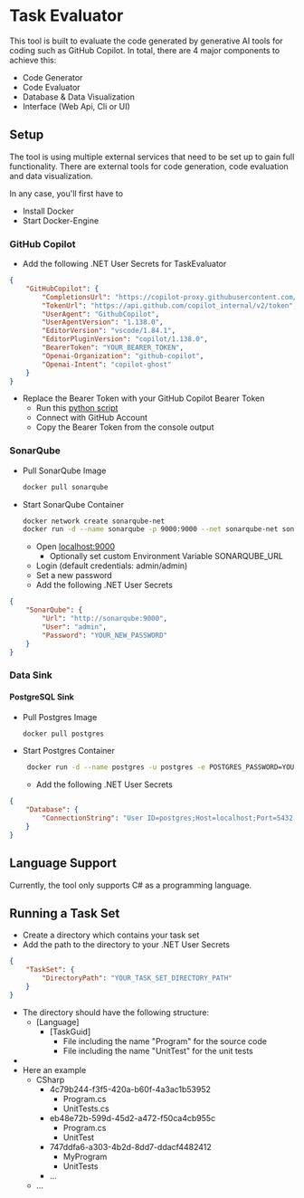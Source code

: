 # Task Evaluator

This tool is built to evaluate the code generated by generative AI tools for coding such as GitHub Copilot.
In total, there are 4 major components to achieve this:

- Code Generator
- Code Evaluator
- Database & Data Visualization
- Interface (Web Api, Cli or UI)

## Setup

The tool is using multiple external services that need to be set up to gain full functionality.
There are external tools for code generation, code evaluation and data visualization.

In any case, you'll first have to
- Install Docker
- Start Docker-Engine

### GitHub Copilot

- Add the following .NET User Secrets for TaskEvaluator

```json
{
    "GitHubCopilot": {
        "CompletionsUrl": "https://copilot-proxy.githubusercontent.com/v1/engines/copilot-codex/completions",
        "TokenUrl": "https://api.github.com/copilot_internal/v2/token",
        "UserAgent": "GithubCopilot",
        "UserAgentVersion": "1.138.0",
        "EditorVersion": "vscode/1.84.1",
        "EditorPluginVersion": "copilot/1.138.0",
        "BearerToken": "YOUR_BEARER_TOKEN",
        "Openai-Organization": "github-copilot",
        "Openai-Intent": "copilot-ghost"
    }
}
```

- Replace the Bearer Token with your GitHub Copilot Bearer Token
    - Run this [python script](https://github.com/aaamoon/copilot-gpt4-service/blob/master/shells/get_copilot_token.py)
    - Connect with GitHub Account
    - Copy the Bearer Token from the console output

### SonarQube
- Pull SonarQube Image
    ```bash
    docker pull sonarqube
    ```
- Start SonarQube Container
    ```bash
    docker network create sonarqube-net
    docker run -d --name sonarqube -p 9000:9000 --net sonarqube-net sonarqube
    ```
    - Open [localhost:9000](http://localhost:9000)
        - Optionally set custom Environment Variable SONARQUBE_URL
    - Login (default credentials: admin/admin)
    - Set a new password
    - Add the following .NET User Secrets

```json
{
    "SonarQube": {
        "Url": "http://sonarqube:9000",
        "User": "admin",
        "Password": "YOUR_NEW_PASSWORD"
    }
}
```

### Data Sink

#### PostgreSQL Sink
- Pull Postgres Image
    ```bash
    docker pull postgres
    ```
- Start Postgres Container
    ```bash
     docker run -d --name postgres -u postgres -e POSTGRES_PASSWORD=YOUR_PASSWORD -p 5432:5432 postgres
    ```
    - Add the following .NET User Secrets

```json
{
    "Database": {
        "ConnectionString": "User ID=postgres;Host=localhost;Port=5432;Password=YOUR_PASSWORD;"
    }
}
```

## Language Support

Currently, the tool only supports C# as a programming language.

## Running a Task Set

- Create a directory which contains your task set
- Add the path to the directory to your .NET User Secrets
```json
{
    "TaskSet": {
        "DirectoryPath": "YOUR_TASK_SET_DIRECTORY_PATH"
    }
}
```

- The directory should have the following structure:
  - [Language]
    - [TaskGuid]
      - File including the name "Program" for the source code
      - File including the name "UnitTest" for the unit tests
- 
- Here an example
    - CSharp
        - 4c79b244-f3f5-420a-b60f-4a3ac1b53952
            - Program.cs
            - UnitTests.cs
        - eb48e72b-599d-45d2-a472-f50ca4cb955c
            - Program.cs
            - UnitTest
        - 747ddfa6-a303-4b2d-8dd7-ddacf4482412
            - MyProgram
            - UnitTests
        - ...
    - ...